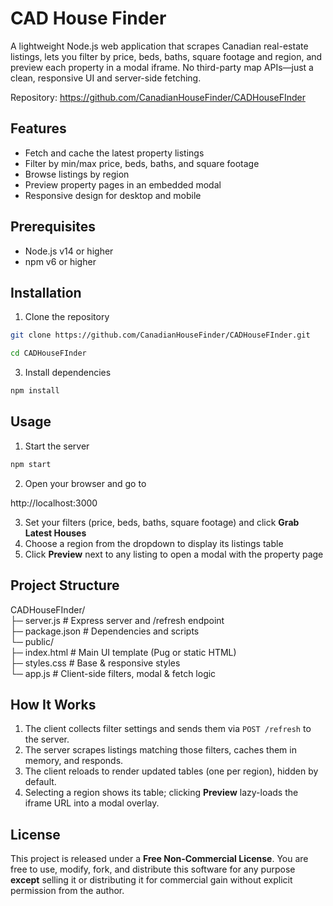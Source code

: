 # CAD House Finder

A lightweight Node.js web application that scrapes Canadian real-estate listings, lets you filter by price, beds, baths, square footage and region, and preview each property in a modal iframe. No third-party map APIs—just a clean, responsive UI and server-side fetching.

Repository: https://github.com/CanadianHouseFinder/CADHouseFInder

## Features

- Fetch and cache the latest property listings  
- Filter by min/max price, beds, baths, and square footage  
- Browse listings by region  
- Preview property pages in an embedded modal  
- Responsive design for desktop and mobile  

## Prerequisites

- Node.js v14 or higher  
- npm v6 or higher  

## Installation

1. Clone the repository
  
  ```sh
  git clone https://github.com/CanadianHouseFinder/CADHouseFInder.git
  ```
  ```sh
  cd CADHouseFInder
  ```

3. Install dependencies
  ```sh
  npm install
  ```


## Usage

1. Start the server  
  ```sh
  npm start
  ```

2. Open your browser and go to  
   
  http://localhost:3000
   
3. Set your filters (price, beds, baths, square footage) and click **Grab Latest Houses**  
4. Choose a region from the dropdown to display its listings table  
5. Click **Preview** next to any listing to open a modal with the property page

## Project Structure

CADHouseFInder/  
├─ server.js           # Express server and /refresh endpoint  
├─ package.json        # Dependencies and scripts  
└─ public/  
   ├─ index.html       # Main UI template (Pug or static HTML)  
   ├─ styles.css       # Base & responsive styles  
   └─ app.js           # Client-side filters, modal & fetch logic  

## How It Works

1. The client collects filter settings and sends them via `POST /refresh` to the server.  
2. The server scrapes listings matching those filters, caches them in memory, and responds.  
3. The client reloads to render updated tables (one per region), hidden by default.  
4. Selecting a region shows its table; clicking **Preview** lazy-loads the iframe URL into a modal overlay.


## License

This project is released under a **Free Non-Commercial License**. You are free to use, modify, fork, and distribute this software for any purpose **except** selling it or distributing it for commercial gain without explicit permission from the author.
